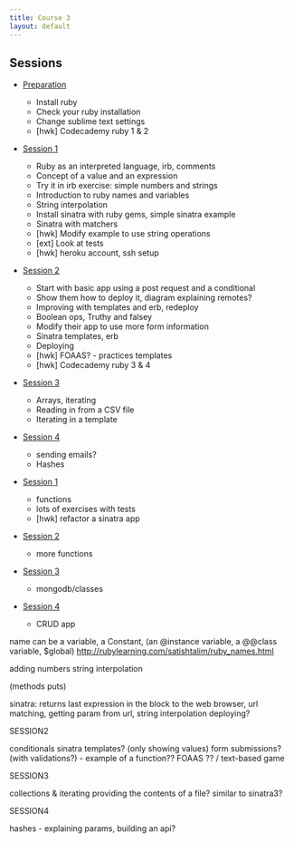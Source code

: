 ```yaml
---
title: Course 3
layout: default
---
```


## Sessions

- [Preparation]()
  + Install ruby
  + Check your ruby installation
  + Change sublime text settings
  + [hwk] Codecademy ruby 1 & 2
- [Session 1](c3s1)
  + Ruby as an interpreted language, irb, comments
  + Concept of a value and an expression
  + Try it in irb exercise: simple numbers and strings
  + Introduction to ruby names and variables
  + String interpolation
  + Install sinatra with ruby gems, simple sinatra example
  + Sinatra with matchers
  + [hwk] Modify example to use string operations
  + [ext] Look at tests
  + [hwk] heroku account, ssh setup
- [Session 2](c3s2)
  + Start with basic app using a post request and a conditional
  + Show them how to deploy it, diagram explaining remotes?
  + Improving with templates and erb, redeploy
  + Boolean ops, Truthy and falsey
  + Modify their app to use more form information
  + Sinatra templates, erb
  + Deploying
  + [hwk] FOAAS? - practices templates
  + [hwk] Codecademy ruby 3 & 4
- [Session 3](c3s3)
  + Arrays, iterating
  <!-- + Building up an in-memory data store (using a constant?) -->
  + Reading in from a CSV file
  + Iterating in a template
- [Session 4](c3s4)
  + sending emails?
  + Hashes


- [Session 1](c4s1)
  + functions
  + lots of exercises with tests
  + [hwk] refactor a sinatra app
- [Session 2](c4s2)
  + more functions
- [Session 3](c4s3)
  + mongodb/classes
- [Session 4](c4s4)
  + CRUD app


name can be a variable, a Constant, (an @instance variable, a @@class variable, $global)
http://rubylearning.com/satishtalim/ruby_names.html

adding numbers 
string interpolation

(methods puts)

sinatra: returns last expression in the block to the web browser, url matching, getting param from url, string interpolation
deploying?

SESSION2

conditionals
sinatra templates? (only showing values)
form submissions? (with validations?) - example of a function??
FOAAS ?? / text-based game

SESSION3

collections & iterating
providing the contents of a file?
similar to sinatra3?

SESSION4

hashes - explaining params, 
building an api?

